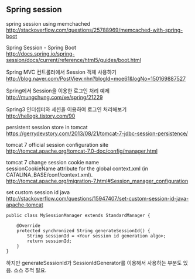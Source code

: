 ## Spring session
spring session using memchached  
http://stackoverflow.com/questions/25788969/memcached-with-spring-boot  

Spring Session - Spring Boot  
http://docs.spring.io/spring-session/docs/current/reference/html5/guides/boot.html  

Spring MVC 컨트롤러에서 Session 객체 사용하기  
http://blog.naver.com/PostView.nhn?blogId=moe61&logNo=150169887527  

Spring에서 Session을 이용한 로그인 처리 예제  
http://mungchung.com/xe/spring/21229  

Spring3 인터셉터와 세션을 이용하여 로그인 처리해보기  
http://hellogk.tistory.com/90  

persistent session store in tomcat  
https://gerrydevstory.com/2013/08/21/tomcat-7-jdbc-session-persistence/  

tomcat 7 official session configuration site  
http://tomcat.apache.org/tomcat-7.0-doc/config/manager.html  

tomcat 7 change session cookie name  
sessionCookieName attribute for the global context.xml (in CATALINA_BASE/conf/context.xml).  
http://tomcat.apache.org/migration-7.html#Session_manager_configuration  

set custom session id java  
http://stackoverflow.com/questions/15947407/set-custom-session-id-java-apache-tomcat  

    public class MySessionManager extends StandardManager {

        @Override
        protected synchronized String generateSessionId() { 
            String sessionId = <Your session id generation algo>;
            return sessionId;
        }
    }
    
하지만 generateSessionId가 SessionIdGenerator를 이용해서 사용하는 부분도 있음. 소스 추적 필요.  

